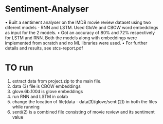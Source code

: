 # Sentiment-Analyser

• Built a sentiment analyser on the IMDB movie review dataset using two diferent models - RNN and LSTM. Used GloVe and CBOW word embeddings as input for the 2 models.
• Got an accuracy of 80% and 72% respectively for LSTM and RNN. Both the models along with embeddings were implemented from scratch and no ML libraries were used.
• For further details and results, see stcs-report.pdf

# TO run
1. extract data from project.zip to the main file.
2. data (3) file is CBOW embeddings
3. glove.6b.100d is glove embeddings
4. run RNN and LSTM in colab
5. change the location of file(data - data(3)/glove/senti(2)) in both the files while running
6. senti(2) is a combined file consisting of movie review and its sentiment value
